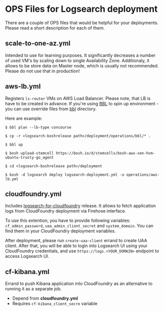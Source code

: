 # OPS Files for Logsearch deployment

There are a couple of OPS files that would be helpful for your deployments. Please read a short description for each of them.

## scale-to-one-az.yml

Intended to use for learning purposes. It significantly decreases a number of used VM's by scaling down to single Availability Zone. Additionaly, it allows to be store data on Master node, which is usually not recommended. Please do not use that in production!

## aws-lb.yml

Registers `ls-router` VMs on AWS Load Balancer. Please note, that LB is have to be created in advance. If you're using [BBL](https://github.com/cloudfoundry/bosh-bootloader) to spin up environment - you can use override files from [bbl](bbl/) directory.

Here are example:

```
$ bbl plan --lb-type concourse

$ cp -r <logsearch-boshrelease path>/deployment/operations/bbl/* .

$ bbl up

$ bosh upload-stemcell https://bosh.io/d/stemcells/bosh-aws-xen-hvm-ubuntu-trusty-go_agent

$ cd <logsearch-boshrelease path>/deployment

$ bosh -d logsearch deploy logsearch-deployment.yml -o operations/aws-lb.yml
```

## cloudfoundry.yml

Includes [logsearch-for-cloudfoundry](https://github.com/cloud-gov/logsearch-for-cloudfoundry) release. It allows to fetch application logs from CloudFoundry deployment via Firehose interface.

To use this extention, you have to provide following variables: `cf_admin_password`, `uaa_admin_client_secret` and `system_domain`. You can find them in your CloudFoundry deployment variables.

After deployment, please run `create-uaa-client` errand to create UAA client. After that, you will be able to login into Logsearch UI using your CloudFoundry credentials, and use `https://logs.<YOUR_DOMAIN>` endpoint to access Logsearch UI.

## cf-kibana.yml

Errand to push Kibana application into CloudFoundry as an alternative to running it as a separate job.

- Depend from **cloudfoundry.yml**
- Requires `cf-kibana_client_secre` variable
